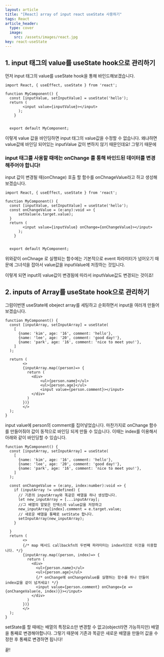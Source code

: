 ```yaml
---
layout: article
title: "[React] array of input react useState 사용하기"
tags: React
article_header:
  type: cover
  image:
    src: /assets/images/react.jpg
key: react-useState
---
```


## 1. input 태그의 value를 useState hook으로 관리하기
먼저 input 태그의 value를 useState hook을 통해 바인드해보겠습니다.

```tsx
import React, { useEffect, useState } from 'react';

function MyComponent() {
  const [inputValue, setInputValue] = useState('hello');
  return (
        <input value={inputValue}></input>
      );
    }


  export default MyComponent;
```

이렇게 value 값을 바인딩하면 input 태그의 value값을 수정할 수 없습니다. 왜냐하면 value값에 바인딩 되어있는 inputValue 값이 변하지 않기 때문인데요! 그렇기 때문에

### input 태그를 사용할 때에는 onChange 를 통해 바인드된 데이터를 변경해주어야 합니다!

input 값이 변경될 때(onChnage) 호출 할 함수를 onChnageValue라고 하고 생성해보겠습니다.

```tsx
import React, { useEffect, useState } from 'react';

function MyComponent() {
  const [inputValue, setInputValue] = useState('hello');
  const onChangeValue = (e:any):void => {
      setValue(e.target.value);
  }
  return (
        <input value={inputValue} onChange={onChangeValue}></input>
      );
    }


  export default MyComponent;
```

위와같이 onChnage 로 실행되는 함수에는 기본적으로 event 파라미터가 넘어오기 때문에 그녀석을 잡아서 value값을 inputValue에 저장하는 것입니다.

이렇게 되면 input의 value값이 변경됨에 따라서 inputValue값도 변경되는 것이죠!

## 2. inputs of Array를 useState hook으로 관리하기

그럼이번엔 useState에 obeject array를 세팅하고 순회하면서 input을 여러개 만들어보겠습니다.

```tsx
function MyComponent() {
  const [inputArray, setInputArray] = useState(
    [
      {name: 'kim', age: '16', comment: 'hello'},
      {name: 'lee', age: '20', comment: 'good day!'},
      {name: 'park', age: '16', comment: 'nice to meet you!'},
    ]
  );

  return (
        <>
        {inputArray.map((person)=> {
          return (
            <div>
                <ul>{person.name}</ul>
                <ul>{person.age}</ul>
                <input value={person.comment}></input>
            </div>
          )
        })}
        </>
  );
}
```

input value에 person의 comment를 집어넣었습니다. 마찬가지로 onChange 함수를 만들어줘야 값이 동적으로 바인딩 되게 만들 수 있습니다. 이때는 index를 이용해서 아래와 같이 바인딩할 수 있습니다.

```tsx
function MyComponent() {
  const [inputArray, setInputArray] = useState(
    [
      {name: 'kim', age: '16', comment: 'hello'},
      {name: 'lee', age: '20', comment: 'good day!'},
      {name: 'park', age: '16', comment: 'nice to meet you!'},
    ]
  );

  const onChangeValue = (e:any, index:number):void => {
    if (inputArray != undefined) {
      // 기존의 inputArray와 똑같은 배열을 하나 생성합니다.   
      let new_inputArray = [...inputArray];
      //그 배열의 알맞은 인덱스의 value값을 저장하고  
      new_inputArray[index].comment = e.target.value;
      // 새로운 배열을 통째로 setState 합니다.   
      setInputArray(new_inputArray);                 
    }
    
  }
  return (
        <>
        {/* map 메서드 callbackfn의 두번째 파라미터는 index이므로 이것을 이용합니다. */}
        {inputArray.map((person, index)=> {
          return (
            <div>
              <ul>{person.name}</ul>
              <ul>{person.age}</ul>
              {/* onChange에 onChangeValue를 실행하는 함수를 하나 만들어 index값을 같이 넘겨세요! */}
              <input value={person.comment} onChange={e => {onChangeValue(e, index)}}></input>
            </div>
          )
        })}
        </>
  );
}
```

setState를 할 때에는 배열의 특정요소만 변경할 수 없고(object라면 가능하지만) 배열을 통째로 변경해야합니다. 그렇기 때문에 기존과 똑같은 새로운 배열을 만들어 값을 수정한 후 통째로 변경하면 됩니다!

끝!
